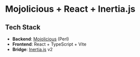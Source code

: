 # Mojolicious + React + Inertia.js

## Tech Stack

- **Backend**: [Mojolicious](https://mojolicious.org/) (Perl)
- **Frontend**: React + TypeScript + Vite
- **Bridge**: [Inertia.js](https://inertiajs.com/) v2
